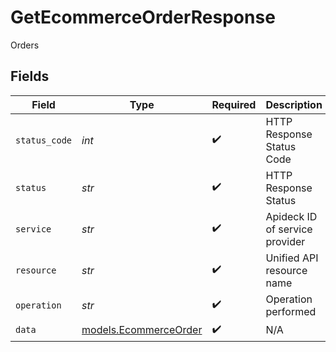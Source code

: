 # GetEcommerceOrderResponse

Orders


## Fields

| Field                                                | Type                                                 | Required                                             | Description                                          | Example                                              |
| ---------------------------------------------------- | ---------------------------------------------------- | ---------------------------------------------------- | ---------------------------------------------------- | ---------------------------------------------------- |
| `status_code`                                        | *int*                                                | :heavy_check_mark:                                   | HTTP Response Status Code                            | 200                                                  |
| `status`                                             | *str*                                                | :heavy_check_mark:                                   | HTTP Response Status                                 | OK                                                   |
| `service`                                            | *str*                                                | :heavy_check_mark:                                   | Apideck ID of service provider                       | shopify                                              |
| `resource`                                           | *str*                                                | :heavy_check_mark:                                   | Unified API resource name                            | orders                                               |
| `operation`                                          | *str*                                                | :heavy_check_mark:                                   | Operation performed                                  | one                                                  |
| `data`                                               | [models.EcommerceOrder](../models/ecommerceorder.md) | :heavy_check_mark:                                   | N/A                                                  |                                                      |